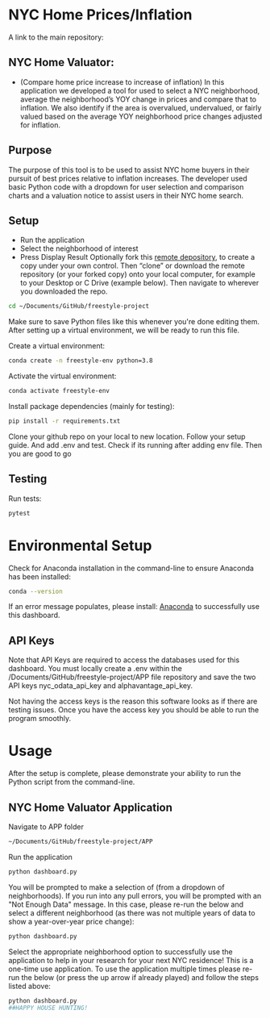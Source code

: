 # NYC Home Prices/Inflation 
A link to the main repository: 
## NYC Home Valuator:
+ (Compare home price increase to increase of inflation)
In this application we developed a tool for used to select a NYC neighborhood, average the neighborhood’s YOY change in prices and compare that to inflation. 
We also identify if the area is overvalued, undervalued, or fairly valued based on the average YOY neighborhood price changes adjusted for inflation. 
## Purpose
The purpose of this tool is to be used to assist NYC home buyers in their pursuit of best prices relative to inflation increases. The developer used basic Python code with a dropdown for user selection and comparison charts and a valuation notice to assist users in their NYC home search. 
## Setup 
+ Run the application
+ Select the neighborhood of interest 
+ Press Display Result 
Optionally fork this [remote depository]( https://github.com/drc9472/freestyle-project), to create a copy under your own control. Then “clone” or download the remote repository (or your forked copy) onto your local computer, for example to your Desktop or C Drive (example below). Then navigate to wherever you downloaded the repo. 
```sh
cd ~/Documents/GitHub/freestyle-project
```
Make sure to save Python files like this whenever you're done editing them. After setting up a virtual environment, we will be ready to run this file. 

Create a virtual environment:
```sh
conda create -n freestyle-env python=3.8
```
Activate the virtual environment:
```sh
conda activate freestyle-env
```
Install package dependencies (mainly for testing):
```sh
pip install -r requirements.txt
```

Clone your github repo on your local to new location. Follow your setup guide. And add .env and test. Check if its running after adding env file. Then you are good to go

## Testing
Run tests:
```sh
pytest
```
# Environmental Setup
Check for Anaconda installation in the command-line to ensure Anaconda has been installed:
```sh
conda --version
```
If an error message populates, please install:
[Anaconda](https://www.anaconda.com/products/distribution) to successfully use this dashboard.

## API Keys
Note that API Keys are required to access the databases used for this dashboard. You must locally create a .env within the /Documents/GitHub/freestyle-project/APP file repository and save the two API keys nyc_odata_api_key and alphavantage_api_key.

Not having the access keys is the reason this software looks as if there are testing issues. Once you have the access key you should be able to run the program smoothly. 

# Usage
After the setup is complete, please demonstrate your ability to run the Python script from the command-line.
## NYC Home Valuator Application
Navigate to APP folder
```sh
~/Documents/GitHub/freestyle-project/APP
```
Run the application
```sh
python dashboard.py
```
You will be prompted to make a selection of (from a dropdown of neighborhoods). If you run into any pull errors, you will be prompted with an "Not Enough Data" message. In this case, please re-run the below and select a different neighborhood (as there was not multiple years of data to show a year-over-year price change):
```sh 
python dashboard.py
```
Select the appropriate neighborhood option to successfully use the application to help in your research for your next NYC residence!
This is a one-time use application. To use the application multiple times please re-run the below (or press the up arrow if already played) and follow the steps listed above:
```sh
python dashboard.py
##HAPPY HOUSE HUNTING!


